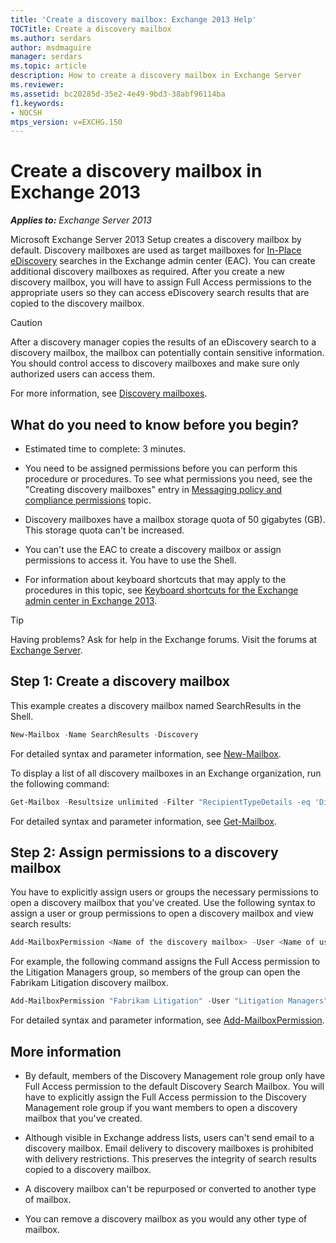 ```yaml
---
title: 'Create a discovery mailbox: Exchange 2013 Help'
TOCTitle: Create a discovery mailbox
ms.author: serdars
author: msdmaguire
manager: serdars
ms.topic: article
description: How to create a discovery mailbox in Exchange Server
ms.reviewer:
ms.assetid: bc20285d-35e2-4e49-9bd3-38abf96114ba
f1.keywords:
- NOCSH
mtps_version: v=EXCHG.150
---
```


# Create a discovery mailbox in Exchange 2013

_**Applies to:** Exchange Server 2013_

Microsoft Exchange Server 2013 Setup creates a discovery mailbox by default. Discovery mailboxes are used as target mailboxes for [In-Place eDiscovery](in-place-ediscovery-exchange-2013-help.md) searches in the Exchange admin center (EAC). You can create additional discovery mailboxes as required. After you create a new discovery mailbox, you will have to assign Full Access permissions to the appropriate users so they can access eDiscovery search results that are copied to the discovery mailbox.

> [!CAUTION]
> After a discovery manager copies the results of an eDiscovery search to a discovery mailbox, the mailbox can potentially contain sensitive information. You should control access to discovery mailboxes and make sure only authorized users can access them.

For more information, see [Discovery mailboxes](in-place-ediscovery-exchange-2013-help.md#discovery-mailboxes).

## What do you need to know before you begin?

- Estimated time to complete: 3 minutes.

- You need to be assigned permissions before you can perform this procedure or procedures. To see what permissions you need, see the "Creating discovery mailboxes" entry in [Messaging policy and compliance permissions](messaging-policy-and-compliance-permissions-exchange-2013-help.md) topic.

- Discovery mailboxes have a mailbox storage quota of 50 gigabytes (GB). This storage quota can't be increased.

- You can't use the EAC to create a discovery mailbox or assign permissions to access it. You have to use the Shell.

- For information about keyboard shortcuts that may apply to the procedures in this topic, see [Keyboard shortcuts for the Exchange admin center in Exchange 2013](keyboard-shortcuts-in-the-exchange-admin-center-2013-help.md).

> [!TIP]
> Having problems? Ask for help in the Exchange forums. Visit the forums at [Exchange Server](https://social.technet.microsoft.com/forums/office/home?category=exchangeserver).

## Step 1: Create a discovery mailbox

This example creates a discovery mailbox named SearchResults in the Shell.

```powershell
New-Mailbox -Name SearchResults -Discovery
```

For detailed syntax and parameter information, see [New-Mailbox](/powershell/module/exchange/new-mailbox).

To display a list of all discovery mailboxes in an Exchange organization, run the following command:

```powershell
Get-Mailbox -Resultsize unlimited -Filter "RecipientTypeDetails -eq 'DiscoveryMailbox'"
```

For detailed syntax and parameter information, see [Get-Mailbox](/powershell/module/exchange/get-mailbox).

## Step 2: Assign permissions to a discovery mailbox

You have to explicitly assign users or groups the necessary permissions to open a discovery mailbox that you've created. Use the following syntax to assign a user or group permissions to open a discovery mailbox and view search results:

```powershell
Add-MailboxPermission <Name of the discovery mailbox> -User <Name of user or group> -AccessRights FullAccess -InheritanceType all
```

For example, the following command assigns the Full Access permission to the Litigation Managers group, so members of the group can open the Fabrikam Litigation discovery mailbox.

```powershell
Add-MailboxPermission "Fabrikam Litigation" -User "Litigation Managers" -AccessRights FullAccess -InheritanceType all
```

For detailed syntax and parameter information, see [Add-MailboxPermission](/powershell/module/exchange/add-mailboxpermission).

## More information

- By default, members of the Discovery Management role group only have Full Access permission to the default Discovery Search Mailbox. You will have to explicitly assign the Full Access permission to the Discovery Management role group if you want members to open a discovery mailbox that you've created.

- Although visible in Exchange address lists, users can't send email to a discovery mailbox. Email delivery to discovery mailboxes is prohibited with delivery restrictions. This preserves the integrity of search results copied to a discovery mailbox.

- A discovery mailbox can't be repurposed or converted to another type of mailbox.

- You can remove a discovery mailbox as you would any other type of mailbox.